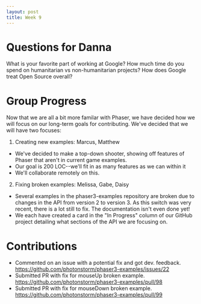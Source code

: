 ```yaml
---
layout: post
title: Week 9
---
```


# Questions for Danna
What is your favorite part of working at Google?
How much time do you spend on humanitarian vs non-humanitarian projects?
How does Google treat Open Source overall?

# Group Progress
Now that we are all a bit more familar with Phaser, we have decided how we will focus on our long-term goals for contributing. We've decided that we will have two focuses:

1. Creating new examples: Marcus, Matthew
- We've decided to make a top-down shooter, showing off features of Phaser that aren't in current game examples.
- Our goal is 200 LOC--we'll fit in as many features as we can within it
- We'll collaborate remotely on this.
2. Fixing broken examples: Melissa, Gabe, Daisy
- Several examples in the phaser3-examples repository are broken due to changes in the API from version 2 to version 3. As this switch was very recent, there is a lot still to fix. The documentation isn't even done yet! 
- We each have created a card in the "In Progress" column of our GitHub project detailing what sections of the API we are focusing on.

# Contributions

- Commented on an issue with a potential fix and got dev. feedback. https://github.com/photonstorm/phaser3-examples/issues/22
- Submitted PR with fix for mouseUp broken example.
https://github.com/photonstorm/phaser3-examples/pull/98
- Submitted PR with fix for mouseDown broken example.
https://github.com/photonstorm/phaser3-examples/pull/99
